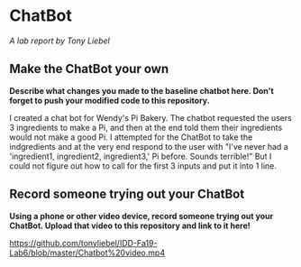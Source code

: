 # ChatBot

*A lab report by Tony Liebel*

## Make the ChatBot your own

**Describe what changes you made to the baseline chatbot here. Don't forget to push your modified code to this repository.**

I created a chat bot for Wendy's Pi Bakery. The chatbot requested the users 3 ingredients to make a Pi, and then at the end told them their ingredients would not make a good Pi. I attempted for the ChatBot to take the indgredients and at the very end respond to the user with "I've never had a 'ingredient1, ingredient2, ingredient3,' Pi before. Sounds terrible!" But I could not figure out how to call for the first 3 inputs and put it into 1 line.


## Record someone trying out your ChatBot

**Using a phone or other video device, record someone trying out your ChatBot. Upload that video to this repository and link to it here!**

https://github.com/tonyliebel/IDD-Fa19-Lab6/blob/master/Chatbot%20video.mp4



